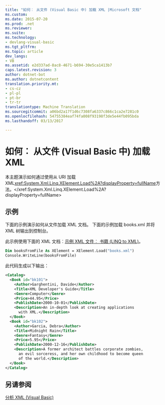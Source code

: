 ```yaml
---
title: "如何︰ 从文件 (Visual Basic 中) 加载 XML |Microsoft 文档"
ms.custom: 
ms.date: 2015-07-20
ms.prod: .net
ms.reviewer: 
ms.suite: 
ms.technology:
- devlang-visual-basic
ms.tgt_pltfrm: 
ms.topic: article
dev_langs:
- VB
ms.assetid: e2d337ad-8ac8-4671-b694-30e5ca1413b7
caps.latest.revision: 3
author: dotnet-bot
ms.author: dotnetcontent
translation.priority.mt:
- cs-cz
- pl-pl
- pt-br
- tr-tr
translationtype: Machine Translation
ms.sourcegitcommit: a06bd2a17f1d6c7308fa6337c866c1ca2e7281c0
ms.openlocfilehash: 54755384eaf74fa008f93198f3de5e44fb095bda
ms.lasthandoff: 03/13/2017

---
```

# <a name="how-to-load-xml-from-a-file-visual-basic"></a>如何︰ 从文件 (Visual Basic 中) 加载 XML
本主题演示如何通过使用从 URI 加载 XML<xref:System.Xml.Linq.XElement.Load%2A?displayProperty=fullName>方法。</xref:System.Xml.Linq.XElement.Load%2A?displayProperty=fullName>  
  
## <a name="example"></a>示例  
 下面的示例演示如何从文件加载 XML 文档。 下面的示例加载 books.xml 并将 XML 树输出到控制台。  
  
 此示例使用下面的 XML 文档︰[示例 XML 文件︰ 书籍 (LINQ to XML)](../../../../visual-basic/programming-guide/concepts/linq/sample-xml-file-books-linq-to-xml.md)。  
  
```vb  
Dim booksFromFile As XElement = XElement.Load("books.xml")  
Console.WriteLine(booksFromFile)  
```  
  
 此代码生成以下输出：  
  
```xml  
<Catalog>  
  <Book id="bk101">  
    <Author>Garghentini, Davide</Author>  
    <Title>XML Developer's Guide</Title>  
    <Genre>Computer</Genre>  
    <Price>44.95</Price>  
    <PublishDate>2000-10-01</PublishDate>  
    <Description>An in-depth look at creating applications   
      with XML.</Description>  
  </Book>  
  <Book id="bk102">  
    <Author>Garcia, Debra</Author>  
    <Title>Midnight Rain</Title>  
    <Genre>Fantasy</Genre>  
    <Price>5.95</Price>  
    <PublishDate>2000-12-16</PublishDate>  
    <Description>A former architect battles corporate zombies,   
      an evil sorceress, and her own childhood to become queen   
      of the world.</Description>  
  </Book>  
</Catalog>  
```  
  
## <a name="see-also"></a>另请参阅  
 [分析 XML (Visual Basic)](../../../../visual-basic/programming-guide/concepts/linq/parsing-xml.md)
